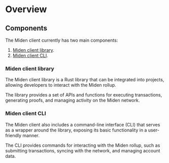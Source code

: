# Overview

## Components

The Miden client currently has two main components:

1. [Miden client library](#miden-client-library).
2. [Miden client CLI](#miden-client-cli).

### Miden client library

The Miden client library is a Rust library that can be integrated into projects, allowing developers to interact with the Miden rollup. 

The library provides a set of APIs and functions for executing transactions, generating proofs, and managing activity on the Miden network.

### Miden client CLI 

The Miden client also includes a command-line interface (CLI) that serves as a wrapper around the library, exposing its basic functionality in a user-friendly manner. 

The CLI provides commands for interacting with the Miden rollup, such as submitting transactions, syncing with the network, and managing account data.